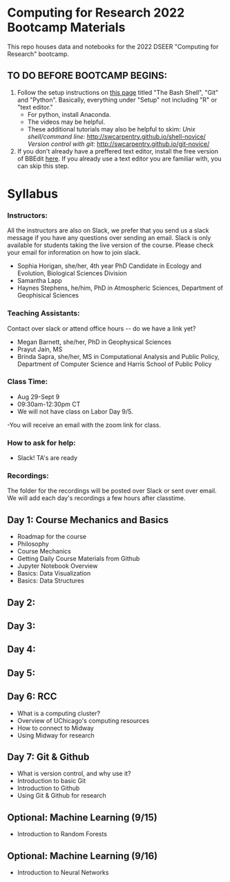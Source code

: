 # Computing for Research 2022 Bootcamp Materials
This repo houses data and notebooks for the 2022 DSEER "Computing for Research" bootcamp.

## TO DO BEFORE BOOTCAMP BEGINS:
1) Follow the setup instructions on [this page](https://carpentries.github.io/workshop-template/#setup) titled "The Bash Shell", "Git" and "Python". Basically, everything under "Setup" not including "R" or "text editor." 
      - For python, install Anaconda.
      - The videos may be helpful. 
      - These additional tutorials may also be helpful to skim:
            _Unix shell/command line:_ http://swcarpentry.github.io/shell-novice/
            _Version control with git:_ http://swcarpentry.github.io/git-novice/
2) If you don't already have a preffered text editor, install the free version of BBEdit [here](https://www.barebones.com/products/bbedit/). If you already use a text editor you are familiar with, you can skip this step.


# Syllabus

### Instructors:
All the instructors are also on Slack, we prefer that you send us a slack message if you have any questions over sending an email. Slack is only available for students taking the live version of the course. Please check your email for information on how to join slack.

- Sophia Horigan, she/her, 4th year PhD Candidate in Ecology and Evolution, Biological Sciences Division
- Samantha Lapp
- Haynes Stephens, he/him, PhD in Atmospheric Sciences, Department of Geophisical Sciences

### Teaching Assistants:
Contact over slack or attend office hours -- do we have a link yet?

- Megan Barnett, she/her, PhD in Geophysical Sciences
- Prayut Jain, MS 
- Brinda Sapra, she/her, MS in Computational Analysis and Public Policy, Department of Computer Science and Harris School of Public Policy

### Class Time:
- Aug 29-Sept 9
- 09:30am-12:30pm CT 
- We will not have class on Labor Day 9/5.

-You will receive an email with the zoom link for class.

### How to ask for help:
- Slack! TA's are ready 

### Recordings:
The folder for the recordings will be posted over Slack or sent over email. We will add each day's recordings a few hours after classtime.

## Day 1: Course Mechanics and Basics 
- Roadmap for the course
- Philosophy
- Course Mechanics
- Getting Daily Course Materials from Github
- Jupyter Notebook Overview
- Basics: Data Visualization
- Basics: Data Structures

## Day 2: 

## Day 3:

## Day 4:

## Day 5: 

## Day 6: RCC
- What is a computing cluster?
- Overview of UChicago's computing resources
- How to connect to Midway
- Using Midway for research

## Day 7: Git & Github
- What is version control, and why use it?
- Introduction to basic Git
- Introduction to Github
- Using Git & Github for research

## Optional: Machine Learning (9/15)
- Introduction to Random Forests

## Optional: Machine Learning (9/16)
- Introduction to Neural Networks
